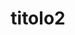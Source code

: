 --- 
schema: default 
title: titolo2
notes: >-
  notes
organization: DataScientia Foundation
resources:
  - name: name
    url: >-
     http://git.knowdive.disi.unitn.it:8080/knowledge/LiveKnowledge/CREP/top_level1685713619252_VCARD.UAN.owl
    format: owl
    description: >-
      status
    license: CC0
    status: byte
    byteSize: iss_res
    issued: lang_res
    language: mod_res
    modified: name
    OntologyEngineeringTool: ont_lan
    ontologyLanguage: ont_synt
    ontologySyntax: ref_LK
    example: Unkown
    ReferenceLKRepository: giovibertold@gmail.com
    referenceOntology: ref_dataset
    referenceDatasets: dataset
distribution: dist
keyword: key
publisher: pub
category:
  - Upper-level
versionNotes: v_notes
landingPage: landing
accessRigths: access
creator: creator
hasVersion: has
isVersionOf: is-v-of
issued: iss
modified: mod
language: lang
provenance: >-
  "prov"
page: page
wasGeneratedBy: was-g
versionInfo: v-info
formalityLevel: questo-metti a default in base a selection
OntologyEngineeringMethodology: ont-eng-metth
acronym: acr
CompetencyQuestion: pre-nam
preferredNamespacePrefix: name-g
toDoList: todo 
namespacesGenerated: name-reus 
namespacesReused: statial 
datasetLevel:  
spatialExtent: temporal 
temporalExtent: ref_onto 
---